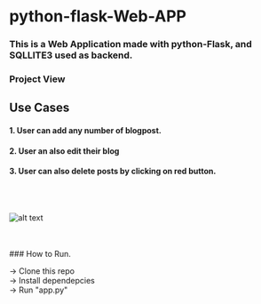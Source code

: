 # python-flask-Web-APP

### This is a Web Application made with python-Flask, and SQLLITE3 used as backend.

### Project View

## Use Cases
#### 1. User can add any number of blogpost.
#### 2. User an also edit their blog
#### 3. User can also delete posts by clicking on red button.

<br>
<br>

![alt text](https://github.com/kavyanshpandey/python-flask-blog/blob/master/pic1.png)

<br>
<br>
### How to Run.

  -> Clone this repo  
  -> Install dependepcies  
  -> Run "app.py"


<br>
<br>
